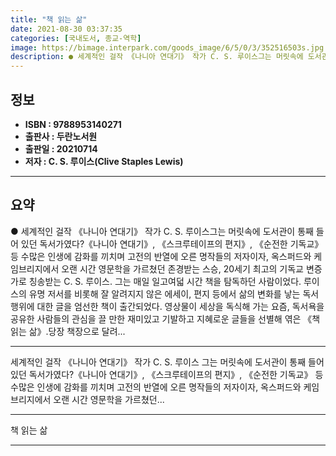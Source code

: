 ```yaml
---
title: "책 읽는 삶"
date: 2021-08-30 03:37:35
categories: [국내도서, 종교-역학]
image: https://bimage.interpark.com/goods_image/6/5/0/3/352516503s.jpg
description: ● 세계적인 걸작 《나니아 연대기》 작가 C. S. 루이스그는 머릿속에 도서관이 통째 들어 있던 독서가였다?《나니아 연대기》, 《스크루테이프의 편지》, 《순전한 기독교》 등 수많은 인생에 감화를 끼치며 고전의 반열에 오른 명작들의 저자이자, 옥스퍼드와 케임브리지에서 오랜 시간 영문학을
---
```


## **정보**

- **ISBN : 9788953140271**
- **출판사 : 두란노서원**
- **출판일 : 20210714**
- **저자 : C. S. 루이스(Clive Staples Lewis)**

------



## **요약**

●  세계적인 걸작 《나니아 연대기》 작가 C. S. 루이스그는 머릿속에 도서관이 통째 들어 있던 독서가였다?《나니아 연대기》, 《스크루테이프의 편지》, 《순전한 기독교》 등 수많은 인생에 감화를 끼치며 고전의 반열에 오른 명작들의 저자이자, 옥스퍼드와 케임브리지에서 오랜 시간 영문학을 가르쳤던 존경받는 스승, 20세기 최고의 기독교 변증가로 칭송받는 C. S. 루이스. 그는 매일 일고여덟 시간 책을 탐독하던 사람이었다. 루이스의 유명 저서를 비롯해 잘 알려지지 않은 에세이, 편지 등에서 삶의 변화를 낳는 독서 행위에 대한 글을 엄선한 책이 출간되었다. 영상물이 세상을 독식해 가는 요즘, 독서욕을 공유한 사람들의 관심을 끌 만한 재미있고 기발하고 지혜로운 글들을 선별해 엮은 《책 읽는 삶》.당장 책장으로 달려...

------

세계적인 걸작 《나니아 연대기》 작가 C. S. 루이스
그는 머릿속에 도서관이 통째 들어 있던 독서가였다?《나니아 연대기》, 《스크루테이프의 편지》, 《순전한 기독교》 등 수많은 인생에 감화를 끼치며 고전의 반열에 오른 명작들의 저자이자, 옥스퍼드와 케임브리지에서 오랜 시간 영문학을 가르쳤던... 

------


책 읽는 삶 

------


